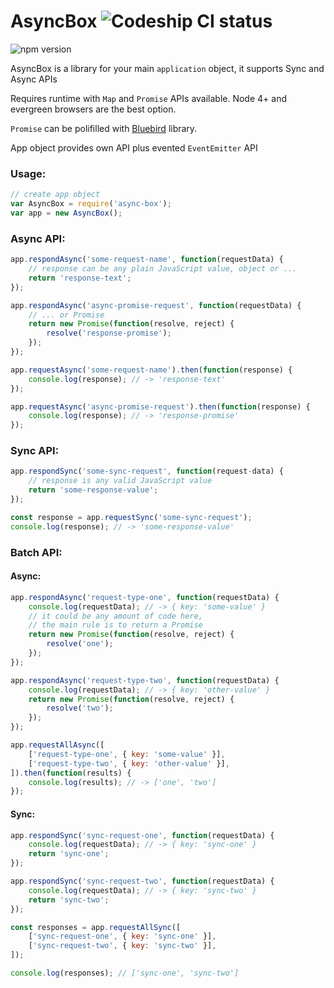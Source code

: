 # AsyncBox ![Codeship CI status](https://codeship.com/projects/463f47b0-897a-0133-9ad9-16883749aea7/status?branch=master)
![npm version](https://badge.fury.io/js/async-box.svg)

AsyncBox is a library for your main `application` object, it supports Sync and Async APIs

Requires runtime with `Map` and `Promise` APIs available.
Node 4+ and evergreen browsers are the best option.

`Promise` can be polifilled with [Bluebird](https://github.com/petkaantonov/bluebird) library.

App object provides own API plus evented `EventEmitter` API

### Usage:

```javascript
// create app object
var AsyncBox = require('async-box');
var app = new AsyncBox();
```

### Async API:
```javascript
app.respondAsync('some-request-name', function(requestData) {
    // response can be any plain JavaScript value, object or ...
    return 'response-text';
});

app.respondAsync('async-promise-request', function(requestData) {
    // ... or Promise
    return new Promise(function(resolve, reject) {
        resolve('response-promise');
    });
});

app.requestAsync('some-request-name').then(function(response) {
    console.log(response); // -> 'response-text'
});

app.requestAsync('async-promise-request').then(function(response) {
    console.log(response); // -> 'response-promise'
});
```

### Sync API:
```javascript
app.respondSync('some-sync-request', function(request-data) {
    // response is any valid JavaScript value
    return 'some-response-value';
});

const response = app.requestSync('some-sync-request');
console.log(response); // -> 'some-response-value'
```
### Batch API:

#### Async:
```javascript
app.respondAsync('request-type-one', function(requestData) {
    console.log(requestData); // -> { key: 'some-value' }
    // it could be any amount of code here,
    // the main rule is to return a Promise
    return new Promise(function(resolve, reject) {
        resolve('one');
    });
});

app.respondAsync('request-type-two', function(requestData) {
    console.log(requestData); // -> { key: 'other-value' }
    return new Promise(function(resolve, reject) {
        resolve('two');
    });
});

app.requestAllAsync([
    ['request-type-one', { key: 'some-value' }],
    ['request-type-two', { key: 'other-value' }],
]).then(function(results) {
    console.log(results); // -> ['one', 'two']
});
```
#### Sync: 
```javascript
app.respondSync('sync-request-one', function(requestData) {
    console.log(requestData); // -> { key: 'sync-one' }
    return 'sync-one';
});

app.respondSync('sync-request-two', function(requestData) {
    console.log(requestData); // -> { key: 'sync-two' }
    return 'sync-two';
});

const responses = app.requestAllSync([
    ['sync-request-one', { key: 'sync-one' }],
    ['sync-request-two', { key: 'sync-two' }],
]);

console.log(responses); // ['sync-one', 'sync-two']
```
